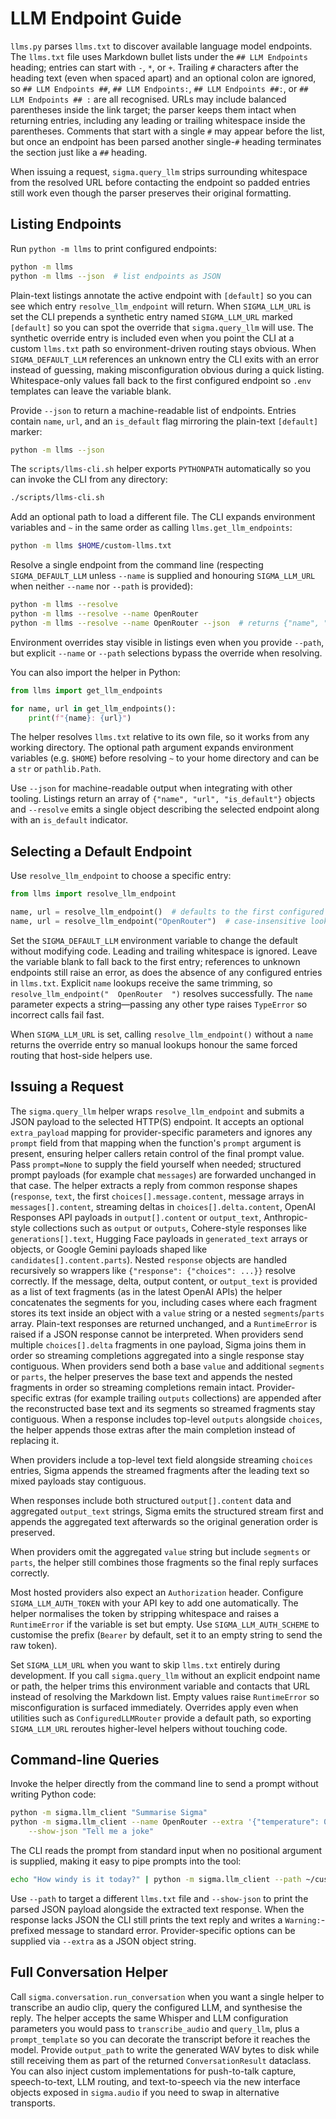 # LLM Endpoint Guide

`llms.py` parses `llms.txt` to discover available language model endpoints.
The `llms.txt` file uses Markdown bullet lists under the `## LLM Endpoints`
heading; entries can start with `-`, `*`, or `+`. Trailing `#` characters after
the heading text (even when spaced apart) and an optional colon are ignored, so
`## LLM Endpoints ##`, `## LLM Endpoints:`, `## LLM Endpoints ##:`, or
`## LLM Endpoints ## :` are all recognised.
URLs may include balanced parentheses inside the link target; the parser keeps
them intact when returning entries, including any leading or trailing whitespace
inside the parentheses.
Comments that start with a single `#` may appear before the list, but once an
endpoint has been parsed another single-`#` heading terminates the section just
like a `##` heading.

When issuing a request, `sigma.query_llm` strips surrounding whitespace from the
resolved URL before contacting the endpoint so padded entries still work even
though the parser preserves their original formatting.

## Listing Endpoints

Run `python -m llms` to print configured endpoints:

```bash
python -m llms
python -m llms --json  # list endpoints as JSON
```

Plain-text listings annotate the active endpoint with ``[default]`` so you can
see which entry ``resolve_llm_endpoint`` will return. When ``SIGMA_LLM_URL`` is
set the CLI prepends a synthetic entry named ``SIGMA_LLM_URL`` marked
``[default]`` so you can spot the override that ``sigma.query_llm`` will use.
The synthetic override entry is included even when you point the CLI at a
custom ``llms.txt`` path so environment-driven routing stays obvious.
When ``SIGMA_DEFAULT_LLM`` references an unknown entry the CLI exits with an
error instead of guessing, making misconfiguration obvious during a quick
listing. Whitespace-only values fall back to the first configured endpoint so
`.env` templates can leave the variable blank.

Provide `--json` to return a machine-readable list of endpoints. Entries contain
`name`, `url`, and an `is_default` flag mirroring the plain-text `[default]`
marker:

```bash
python -m llms --json
```

The `scripts/llms-cli.sh` helper exports ``PYTHONPATH`` automatically so you can
invoke the CLI from any directory:

```bash
./scripts/llms-cli.sh
```

Add an optional path to load a different file. The CLI expands environment
variables and ``~`` in the same order as calling ``llms.get_llm_endpoints``:

```bash
python -m llms $HOME/custom-llms.txt
```

Resolve a single endpoint from the command line (respecting
``SIGMA_DEFAULT_LLM`` unless ``--name`` is supplied and honouring
``SIGMA_LLM_URL`` when neither ``--name`` nor ``--path`` is provided):

```bash
python -m llms --resolve
python -m llms --resolve --name OpenRouter
python -m llms --resolve --name OpenRouter --json  # returns {"name", "url", "is_default"}
```

Environment overrides stay visible in listings even when you provide
`--path`, but explicit ``--name`` or ``--path`` selections bypass the
override when resolving.

You can also import the helper in Python:

```python
from llms import get_llm_endpoints

for name, url in get_llm_endpoints():
    print(f"{name}: {url}")
```

The helper resolves `llms.txt` relative to its own file, so it works from
any working directory. The optional path argument expands environment
variables (e.g. `$HOME`) before resolving `~` to your home directory and can
be a `str` or `pathlib.Path`.

Use ``--json`` for machine-readable output when integrating with other
tooling. Listings return an array of ``{"name", "url", "is_default"}``
objects and ``--resolve`` emits a single object describing the selected
endpoint along with an `is_default` indicator.

## Selecting a Default Endpoint

Use `resolve_llm_endpoint` to choose a specific entry:

```python
from llms import resolve_llm_endpoint

name, url = resolve_llm_endpoint()  # defaults to the first configured entry
name, url = resolve_llm_endpoint("OpenRouter")  # case-insensitive lookup
```

Set the `SIGMA_DEFAULT_LLM` environment variable to change the default without
modifying code. Leading and trailing whitespace is ignored. Leave the variable
blank to fall back to the first entry; references to unknown endpoints still
raise an error, as does the absence of any configured entries in `llms.txt`.
Explicit `name` lookups receive the same
trimming, so `resolve_llm_endpoint("  OpenRouter  ")` resolves successfully.
The `name` parameter expects a string—passing any other type raises
``TypeError`` so incorrect calls fail fast.

When ``SIGMA_LLM_URL`` is set, calling ``resolve_llm_endpoint()`` without a
`name` returns the override entry so manual lookups honour the same forced
routing that host-side helpers use.

## Issuing a Request

The `sigma.query_llm` helper wraps `resolve_llm_endpoint` and submits a JSON
payload to the selected HTTP(S) endpoint. It accepts an optional
`extra_payload` mapping for provider-specific parameters and ignores any
`prompt` field from that mapping when the function's `prompt` argument is
present, ensuring helper callers retain control of the final prompt value. Pass
`prompt=None` to supply the field yourself when needed; structured prompt
payloads (for example chat `messages`) are forwarded unchanged in that case. The helper extracts a reply
from common response shapes (`response`, `text`, the first
`choices[].message.content`, message arrays in `messages[].content`,
streaming deltas in `choices[].delta.content`, OpenAI Responses API payloads in
`output[].content` or `output_text`, Anthropic-style collections such as
`output` or `outputs`, Cohere-style responses like `generations[].text`,
Hugging Face payloads in `generated_text` arrays or objects, or Google Gemini
payloads shaped like `candidates[].content.parts`). Nested `response` objects
are handled recursively so wrappers like `{"response": {"choices": ...}}`
resolve correctly. If the message, delta, output content, or `output_text` is
provided as a list of text fragments (as in the latest OpenAI APIs) the helper
concatenates the segments for you, including cases where each fragment stores
its text inside an object with a `value` string or a nested `segments`/`parts`
array. Plain-text responses are returned unchanged, and a `RuntimeError` is
raised if a JSON response cannot be interpreted. When providers send multiple
`choices[].delta` fragments in one payload, Sigma joins them in order so
streaming completions aggregated into a single response stay contiguous. When
providers send both a base `value` and additional `segments` or `parts`, the
helper preserves the base text and appends the nested fragments in order so
streaming completions remain intact. Provider-specific extras (for example
trailing `outputs` collections) are appended after the reconstructed base text
and its segments so streamed fragments stay contiguous. When a response includes
top-level `outputs` alongside `choices`, the helper appends those extras after
the main completion instead of replacing it.

When providers include a top-level text field alongside streaming `choices`
entries, Sigma appends the streamed fragments after the leading text so mixed
payloads stay contiguous.

When responses include both structured `output[].content` data and aggregated
`output_text` strings, Sigma emits the structured stream first and appends the
aggregated text afterwards so the original generation order is preserved.

When providers omit the aggregated `value` string but include `segments` or
`parts`, the helper still combines those fragments so the final reply surfaces
correctly.

Most hosted providers also expect an `Authorization` header. Configure
`SIGMA_LLM_AUTH_TOKEN` with your API key to add one automatically. The helper
normalises the token by stripping whitespace and raises a `RuntimeError` if the
variable is set but empty. Use `SIGMA_LLM_AUTH_SCHEME` to customise the prefix
(`Bearer` by default, set it to an empty string to send the raw token).

Set `SIGMA_LLM_URL` when you want to skip `llms.txt` entirely during
development. If you call `sigma.query_llm` without an explicit endpoint name or
path, the helper trims this environment variable and contacts that URL instead
of resolving the Markdown list. Empty values raise `RuntimeError` so
misconfiguration is surfaced immediately.
Overrides apply even when utilities such as ``ConfiguredLLMRouter`` provide a
default path, so exporting ``SIGMA_LLM_URL`` reroutes higher-level helpers
without touching code.

## Command-line Queries

Invoke the helper directly from the command line to send a prompt without
writing Python code:

~~~bash
python -m sigma.llm_client "Summarise Sigma"
python -m sigma.llm_client --name OpenRouter --extra '{"temperature": 0.2}' \
    --show-json "Tell me a joke"
~~~

The CLI reads the prompt from standard input when no positional argument is
supplied, making it easy to pipe prompts into the tool:

~~~bash
echo "How windy is it today?" | python -m sigma.llm_client --path ~/custom-llms.txt
~~~

Use `--path` to target a different `llms.txt` file and `--show-json` to print
the parsed JSON payload alongside the extracted text response. When the
response lacks JSON the CLI still prints the text reply and writes a
`Warning:`-prefixed message to standard error. Provider-specific options can be
supplied via `--extra` as a JSON object string.

## Full Conversation Helper

Call `sigma.conversation.run_conversation` when you want a single helper to
transcribe an audio clip, query the configured LLM, and synthesise the reply.
The helper accepts the same Whisper and LLM configuration parameters you would
pass to `transcribe_audio` and `query_llm`, plus a `prompt_template` so you can
decorate the transcript before it reaches the model. Provide `output_path` to
write the generated WAV bytes to disk while still receiving them as part of the
returned `ConversationResult` dataclass. You can also inject custom
implementations for push-to-talk capture, speech-to-text, LLM routing, and
text-to-speech via the new interface objects exposed in `sigma.audio` if you
need to swap in alternative transports.
